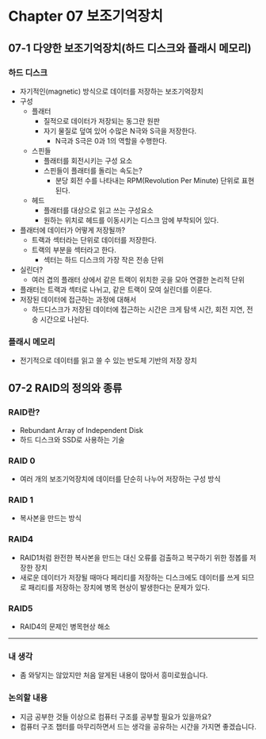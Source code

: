 # **Chapter 07 보조기억장치**
## 07-1 다양한 보조기억장치(하드 디스크와 플래시 메모리)

### 하드 디스크

- 자기적인(magnetic) 방식으로 데이터를 저장하는 보조기억장치
- 구성
  - 플래터
    - 질적으로 데이터가 저장되는 동그란 원판
    - 자기 물질로 덮여 있어 수많은 N극와 S극을 저장한다.
      - N극과 S극은 0과 1의 역할을 수행한다.
  - 스핀들
    - 플래터를 회전시키는 구성 요소
    - 스핀들이 플래터를 돌리는 속도는?
      - 분당 회전 수를 나타내는 RPM(Revolution Per Minute) 단위로 표현된다.
  - 헤드
    - 플래터를 대상으로 읽고 쓰는 구성요소
    - 원하는 위치로 헤드를 이동시키는 디스크 암에 부착되어 있다.
- 플래터에 데이터가 어떻게 저장될까?
  - 트랙과 섹터라는 단위로 데이터를 저장한다.
  - 트랙의 부분을 섹터라고 한다.
    - 섹터는 하드 디스크의 가장 작은 전송 단위
- 실린더?
  - 여러 겹의 플래터 상에서 같은 트랙이 위치한 곳을 모아 연결한 논리적 단위
- 플래터는 트랙과 섹터로 나뉘고, 같은 트랙이 모여 실린더를 이룬다.
- 저장된 데이터에 접근하는 과정에 대해서
  - 하드디스크가 저장된 데이터에 접근하는 시간은 크게 탐색 시간, 회전 지연, 전송 시간으로 나뉜다.

### 플래시 메모리

- 전기적으로 데이터를 읽고 쓸 수 있는 반도체 기반의 저장 장치

## 07-2 RAID의 정의와 종류

### RAID란?

- Rebundant Array of Independent Disk
- 하드 디스크와 SSD로 사용하는 기술

### RAID 0

- 여러 개의 보조기억장치에 데이터를 단순히 나누어 저장하는 구성 방식

### RAID 1

- 복사본을 만드는 방식

### RAID4

- RAID1처럼 완전한 복사본을 만드는 대신 오류를 검출하고 복구하기 위한 정봅를 저장한 장치
- 새로운 데이터가 저장될 때마다 페리티를 저장하는 디스크에도 데이터를 쓰게 되므로 패리티를 저장하는 장치에 병목 현상이 발생한다는 문제가 있다.

### RAID5

- RAID4의 문제인 병목현상 해소

--- 
###  내 생각
- 좀 와닿지는 않았지만 처음 알게된 내용이 많아서 흥미로웠습니다.
### 논의할 내용
- 지금 공부한 것들 이상으로 컴퓨터 구조를 공부할 필요가 있을까요?
- 컴퓨터 구조 챕터를 마무리하면서 드는 생각을 공유하는 시간을 가지면 좋겠습니다.